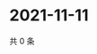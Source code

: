 # 2021-11-11

共 0 条

<!-- BEGIN WEIBO -->
<!-- 最后更新时间 Thu Nov 11 2021 01:13:07 GMT+0800 (China Standard Time) -->

<!-- END WEIBO -->
